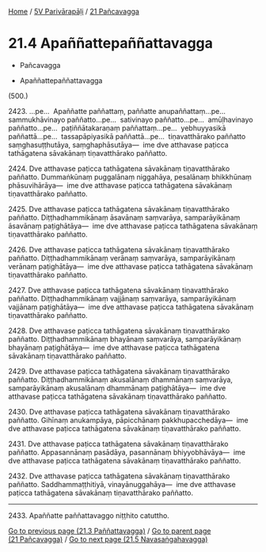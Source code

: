 
[Home](/) / [5V Parivārapāḷi](...md) / [21 Pañcavagga](../5V/21.md)

# 21.4 Apaññattepaññattavagga

* Pañcavagga

* Apaññattepaññattavagga

(500.)

2423\. …pe…  Apaññatte paññattaṃ, paññatte anupaññattaṃ…pe…  sammukhāvinayo paññatto…pe…  sativinayo paññatto…pe…  amūḷhavinayo paññatto…pe…  paṭiññātakaraṇaṃ paññattaṃ…pe…  yebhuyyasikā paññattā…pe…  tassapāpiyasikā paññattā…pe…  tiṇavatthārako paññatto saṃghasuṭṭhutāya, saṃghaphāsutāya—  ime dve atthavase paṭicca tathāgatena sāvakānaṃ tiṇavatthārako paññatto.

2424\. Dve atthavase paṭicca tathāgatena sāvakānaṃ tiṇavatthārako paññatto. Dummaṅkūnaṃ puggalānaṃ niggahāya, pesalānaṃ bhikkhūnaṃ phāsuvihārāya—  ime dve atthavase paṭicca tathāgatena sāvakānaṃ tiṇavatthārako paññatto.

2425\. Dve atthavase paṭicca tathāgatena sāvakānaṃ tiṇavatthārako paññatto. Diṭṭhadhammikānaṃ āsavānaṃ saṃvarāya, samparāyikānaṃ āsavānaṃ paṭighātāya—  ime dve atthavase paṭicca tathāgatena sāvakānaṃ tiṇavatthārako paññatto.

2426\. Dve atthavase paṭicca tathāgatena sāvakānaṃ tiṇavatthārako paññatto. Diṭṭhadhammikānaṃ verānaṃ saṃvarāya, samparāyikānaṃ verānaṃ paṭighātāya—  ime dve atthavase paṭicca tathāgatena sāvakānaṃ tiṇavatthārako paññatto.

2427\. Dve atthavase paṭicca tathāgatena sāvakānaṃ tiṇavatthārako paññatto. Diṭṭhadhammikānaṃ vajjānaṃ saṃvarāya, samparāyikānaṃ vajjānaṃ paṭighātāya—  ime dve atthavase paṭicca tathāgatena sāvakānaṃ tiṇavatthārako paññatto.

2428\. Dve atthavase paṭicca tathāgatena sāvakānaṃ tiṇavatthārako paññatto. Diṭṭhadhammikānaṃ bhayānaṃ saṃvarāya, samparāyikānaṃ bhayānaṃ paṭighātāya—  ime dve atthavase paṭicca tathāgatena sāvakānaṃ tiṇavatthārako paññatto.

2429\. Dve atthavase paṭicca tathāgatena sāvakānaṃ tiṇavatthārako paññatto. Diṭṭhadhammikānaṃ akusalānaṃ dhammānaṃ saṃvarāya, samparāyikānaṃ akusalānaṃ dhammānaṃ paṭighātāya—  ime dve atthavase paṭicca tathāgatena sāvakānaṃ tiṇavatthārako paññatto.

2430\. Dve atthavase paṭicca tathāgatena sāvakānaṃ tiṇavatthārako paññatto. Gihīnaṃ anukampāya, pāpicchānaṃ pakkhupacchedāya—  ime dve atthavase paṭicca tathāgatena sāvakānaṃ tiṇavatthārako paññatto.

2431\. Dve atthavase paṭicca tathāgatena sāvakānaṃ tiṇavatthārako paññatto. Appasannānaṃ pasādāya, pasannānaṃ bhiyyobhāvāya—  ime dve atthavase paṭicca tathāgatena sāvakānaṃ tiṇavatthārako paññatto.

2432\. Dve atthavase paṭicca tathāgatena sāvakānaṃ tiṇavatthārako paññatto. Saddhammaṭṭhitiyā, vinayānuggahāya—  ime dve atthavase paṭicca tathāgatena sāvakānaṃ tiṇavatthārako paññatto.

---

2433\. Apaññatte paññattavaggo niṭṭhito catuttho.



[Go to previous page (21.3 Paññattavagga)](21.3.md) / [Go to parent page (21 Pañcavagga)](../5V/21.md) / [Go to next page (21.5 Navasaṅgahavagga)](21.5.md)


